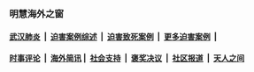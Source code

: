 
### 明慧海外之窗

####  [武汉肺炎](indexes/365.md?t=01110100) &nbsp;|&nbsp;  [迫害案例综述](indexes/328.md?t=01110100) &nbsp;|&nbsp; [迫害致死案例](indexes/277.md?t=01110100)  &nbsp;|&nbsp; [更多迫害案例](indexes/81.md?t=01110100)  &nbsp;|&nbsp; 
####  [时事评论](indexes/251.md?t=01110100) &nbsp;|&nbsp; [海外简讯](indexes/245.md?t=01110100)&nbsp;|&nbsp;  [社会支持](indexes/140.md?t=01110100) &nbsp;|&nbsp; [褒奖决议](indexes/282.md?t=01110100) &nbsp;|&nbsp; [社区报道](indexes/91.md?t=01110100)  &nbsp;|&nbsp; [天人之间](indexes/78.md?t=01110100) 

